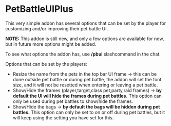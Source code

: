 # PetBattleUIPlus

This very simple addon has several options that can be set by the player for customizing and/or improving their pet battle UI.

**NOTE:** This addon is still new, and only a few options are available for now, but in future more options might be added.

To see what options the addon has, use **/pbui** slashcommand in the chat.

Options that can be set by the players:

- Resize the name from the pets in the top bar UI frame -> this can be done outside pet battle or during pet battle, the addon will set the font size, and it will not be resetted when entering or leaving a pet battle.
- Show/Hide the frames (player,target,class pet,party,raid frames) -> **by default the UI will hide the frames during pet battles.** This option can only be used during pet battles to show/hide the frames.
- Show/Hide the bags -> **by default the bags will be hidden during pet battles.** This option can only be set to on or off during pet battles, but it will keep using the setting you have set for this.
